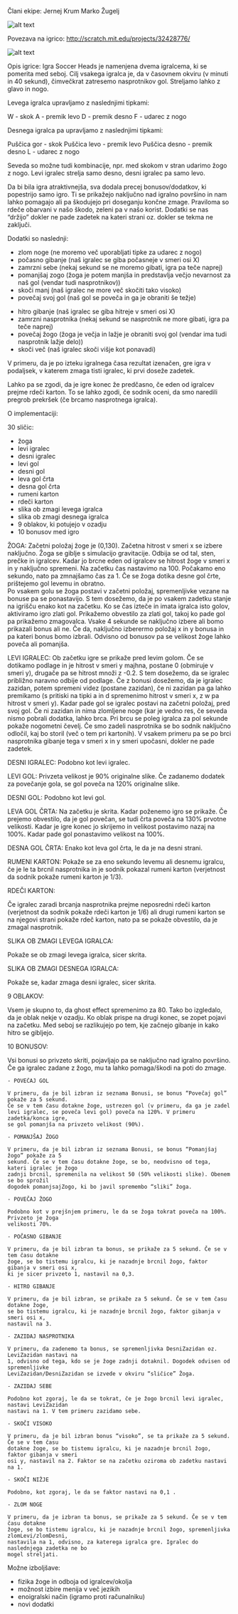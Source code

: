 Člani ekipe:
Jernej Krum
Marko Žugelj

![alt text](https://github.com/KrumJ12/SoccerHeads/blob/master/Slike/menu.PNG "Menu")

Povezava na igrico:
http://scratch.mit.edu/projects/32428776/

![alt text](https://github.com/KrumJ12/SoccerHeads/blob/master/Slike/igra.PNG "Igra")

Opis igrice: 
Igra Soccer Heads je namenjena dvema igralcema, ki se pomerita med seboj.
Cilj vsakega igralca je, da v časovnem okviru (v minuti in 40 sekund), čimvečkrat
zatresemo nasprotnikov gol. Streljamo lahko z glavo in nogo. 

Levega igralca upravljamo z naslednjimi tipkami:

W   - skok
A   - premik levo
D   - premik desno
F   - udarec z nogo

Desnega igralca pa upravljamo z naslednjimi tipkami:

Puščica gor   -  skok
Puščica levo  -  premik levo
Puščica desno -  premik desno
L             -  udarec z nogo

Seveda so možne tudi kombinacije, npr. med skokom v stran udarimo žogo z nogo.
Levi igralec strelja samo desno, desni igralec pa samo levo.

Da bi bila igra atraktivnejša, sva dodala precej bonusov/dodatkov,
ki popestrijo samo igro. Ti se prikažejo naključno nad igralno površino in 
nam lahko pomagajo ali pa škodujejo pri doseganju končne zmage.
Praviloma so rdeče obarvani v našo škodo, zeleni pa v našo korist.
Dodatki se nas “držijo” dokler ne pade zadetek na kateri strani oz. dokler se
tekma ne zaključi.

Dodatki so naslednji:

- zlom noge (ne moremo več uporabljati tipke za udarec z nogo)
- počasno gibanje (naš igralec se giba počasneje v smeri osi X)
- zamrzni sebe (nekaj sekund se ne moremo gibati, igra pa teče naprej)
- pomanjšaj zogo (žoga je potem manjša in predstavlja večjo nevarnost za naš gol (vendar tudi nasprotnikov))
- skoči manj (naš igralec ne more več skočiti tako visoko)
- povečaj svoj gol (naš gol se poveča in ga je obraniti še težje)

+ hitro gibanje (naš igralec se giba hitreje v smeri osi X)
+ zamrzni nasprotnika (nekaj sekund se nasprotnik ne more gibati, igra pa teče naprej)
+ povečaj žogo (žoga je večja in lažje je obraniti svoj gol (vendar ima tudi nasprotnik lažje delo))
+ skoči več (naš igralec skoči višje kot ponavadi)

V primeru, da je po izteku igralnega časa rezultat izenačen,
gre igra v podaljsek, v katerem zmaga tisti igralec, ki prvi doseže zadetek.

Lahko pa se zgodi, da je igre konec že predčasno, če eden od igralcev prejme rdeči karton.
To se lahko zgodi, če sodnik oceni, da smo naredili pregrob prekršek (če brcamo nasprotnega igralca).


O implementaciji: 

30 sličic:

- žoga
- levi igralec
- desni igralec
- levi gol
- desni gol
- leva gol črta
- desna gol črta
- rumeni karton
- rdeči karton
- slika ob zmagi levega igralca
- slika ob zmagi desnega igralca
- 9 oblakov, ki potujejo v ozadju
- 10 bonusov med igro


ŽOGA:
Začetni položaj žoge je (0,130). Začetna hitrost v smeri x se izbere naključno. Žoga se giblje s simulacijo gravitacije. 
Odbija se od tal, sten, prečke in igralcev. Kadar jo brcne eden od igralcev se hitrost žoge v smeri x in y naključno spremeni. 
Na začetku čas nastavimo na 100. Počakamo eno sekundo, nato pa zmnajšamo čas za 1. Če se žoga dotika desne gol črte, prištejemo gol levemu in obratno.  
Po vsakem golu se žoga postavi v začetni položaj, spremenljivke vezane na bonuse pa se ponastavijo. S tem dosežemo, da je po vsakem zadetku 
stanje na igrišču enako kot na začetku. Ko se čas izteče in imata igralca isto golov, aktiviramo igro zlati gol. Prikažemo obvestilo za zlati gol, 
takoj ko pade gol pa prikažemo zmagovalca.  Vsake 4 sekunde se naključno izbere ali bomo prikazali bonus ali ne. Če da, naključno izberermo 
položaj x in y bonusa in pa kateri bonus bomo izbrali. Odvisno od bonusov pa se velikost žoge lahko poveča ali pomanjša.


LEVI IGRALEC:
Ob začetku igre se prikaže pred levim golom. Če se dotikamo podlage in je hitrost v smeri y majhna, postane 0 (obmiruje v smeri y), drugače 
pa se hitrost množi z -0.2. S tem dosežemo, da se igralec približno naravno odbije od podlage. Če z bonusi dosežemo, da je igralec zazidan, 
potem spremeni videz (postane zazidan), če ni zazidan pa ga lahko premikamo (s pritiski na tipki a in d spremenimo hitrost v smeri x, z w pa hitrost v smeri y). 
Kadar pade gol se igralec postavi na začetni položaj, pred svoj gol. Če ni zazidan in nima zlomljene noge (kar je vedno res, če seveda nismo pobrali dodatka, 
lahko brca. Pri brcu se poleg igralca za pol sekunde pokaže nogometni čevelj. Če smo  zadeli nasprotnika se bo sodnik naključno odločil, kaj bo storil 
(več o tem pri kartonih). V vsakem primeru pa se po brci nasprotnika gibanje tega v smeri x in y smeri upočasni, dokler ne pade zadetek.


DESNI IGRALEC:
Podobno kot levi igralec.

LEVI GOL:
Privzeta velikost je 90% originalne slike. Če zadanemo dodatek za povečanje gola, se gol poveča na 120% originalne slike.


DESNI GOL:
Podobno kot levi gol.


LEVA GOL ČRTA:
Na začetku je skrita. Kadar poženemo igro se prikaže. Če prejemo obvestilo, da je gol povečan, se tudi črta poveča na 
130% prvotne velikosti. Kadar je igre konec jo skrijemo in velikost postavimo nazaj na 100%. Kadar pade gol ponastavimo velikost na 100%.


DESNA GOL ČRTA:
Enako kot leva gol črta, le da je na desni strani.


RUMENI KARTON:
Pokaže se za eno sekundo levemu ali desnemu igralcu, če je le ta brcnil nasprotnika in je sodnik pokazal rumeni karton 
(verjetnost da sodnik pokaže rumeni karton je 1/3).


RDEČI KARTON:

Če igralec zaradi brcanja nasprotnika prejme neposredni rdeči karton (verjetnost da sodnik pokaže rdeči karton je 1/6) 
ali drugi rumeni karton se na njegovi strani pokaže rdeč karton, nato pa se pokaže obvestilo, da je zmagal nasprotnik.


SLIKA OB ZMAGI LEVEGA IGRALCA:

Pokaže se ob zmagi levega igralca, sicer skrita.


SLIKA OB ZMAGI DESNEGA IGRALCA:

Pokaže se, kadar zmaga desni igralec, sicer skrita.


9 OBLAKOV:

Vsem je skupno to, da ghost effect spremenimo za 80. Tako bo izgledalo, da je oblak nekje v ozadju. Ko oblak prispe na drugi konec, se zopet pojavi na začetku. Med seboj se razlikujejo
po tem, kje začnejo gibanje in kako hitro se gibljejo.


10 BONUSOV:

Vsi bonusi so privzeto skriti, pojavljajo pa se naključno nad igralno površino.
Če ga igralec zadane z žogo, mu ta lahko pomaga/škodi na poti do zmage.

	- POVEČAJ GOL

	V primeru, da je bil izbran iz seznama Bonusi, se bonus “Povečaj gol” pokaže za 5 sekund. 
	Če se v tem času dotakne žoge, ustrezen gol (v primeru, da ga je zadel
 	levi igralec, se poveča levi gol) poveča na 120%. V primeru zadetka/konca igre,
	se gol pomanjša na privzeto velikost (90%).

	- POMANJŠAJ ŽOGO

	V primeru, da je bil izbran iz seznama Bonusi, se bonus “Pomanjšaj žogo” pokaže za 5
	sekund. Če se v tem času dotakne žoge, se bo, neodvisno od tega, kateri igralec je žogo
	zadnji brcnil, spremenila na velikost 50 (50% velikosti slike). Obenem se bo sprožil
	dogodek pomanjsajZogo, ki bo javil spremembo “sliki” žoga.	

	- POVEČAJ ŽOGO

	Podobno kot v prejšnjem primeru, le da se žoga tokrat poveča na 100%. Privzeto je žoga
	velikosti 70%.

	- POČASNO GIBANJE

	V primeru, da je bil izbran ta bonus, se prikaže za 5 sekund. Če se v tem času dotakne
	žoge, se bo tistemu igralcu, ki je nazadnje brcnil žogo, faktor gibanja v smeri osi x,
	ki je sicer privzeto 1, nastavil na 0,3.

	- HITRO GIBANJE

	V primeru, da je bil izbran, se prikaže za 5 sekund. Če se v tem času dotakne žoge,
	se bo tistemu igralcu, ki je nazadnje brcnil žogo, faktor gibanja v smeri osi x,
	nastavil na 3.

	- ZAZIDAJ NASPROTNIKA

	V primeru, da zadenemo ta bonus, se spremenljivka DesniZazidan oz. LeviZazidan nastavi na
	1, odvisno od tega, kdo se je žoge zadnji dotaknil. Dogodek odvisen od spremenljivke
	LeviZazidan/DesniZazidan se izvede v okviru “sličice” Žoga.

	- ZAZIDAJ SEBE

	Podobno kot zgoraj, le da se tokrat, če je žogo brcnil levi igralec, nastavi LeviZazidan 
	nastavi na 1. V tem primeru zazidamo sebe.	

	- SKOČI VISOKO

	V primeru, da je bil izbran bonus “visoko”, se ta prikaže za 5 sekund. Če se v tem času
	dotakne žoge, se bo tistemu igralcu, ki je nazadnje brcnil žogo, faktor gibanja v smeri
	osi y, nastavil na 2. Faktor se na začetku oziroma ob zadetku nastavi na 1.

	- SKOČI NIŽJE

	Podobno, kot zgoraj, le da se faktor nastavi na 0,1 .

	- ZLOM NOGE

	V primeru, da je izbran ta bonus, se prikaže za 5 sekund. Če se v tem času dotakne
	žoge, se bo tistemu igralcu, ki je nazadnje brcnil žogo, spremenljivka zlomLevi/zlomDesni,
	nastavila na 1, odvisno, za katerega igralca gre. Igralec do naslednjega zadetka ne bo 
	mogel streljati.


Možne izboljšave: 

- fizika žoge in odboja od igralcev/okolja
- možnost izbire menija v več jezikih
- enoigralski način (igramo proti računalniku)
- novi dodatki
